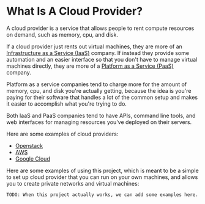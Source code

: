 # What Is A Cloud Provider?

A cloud provider is a service that allows people to rent compute resources on
demand, such as memory, cpu, and disk.

If a cloud provider just rents out virtual machines, they are more of an
[Infrastructure as a Service
(IaaS)](https://en.wikipedia.org/wiki/Infrastructure_as_a_service) company. If
instead they provide some automation and an easier interface so that you don't
have to manage virtual machines directly, they are more of a [Platform as a
Service (PaaS)](https://en.wikipedia.org/wiki/Platform_as_a_service) company.

Platform as a service companies tend to charge more for the amount of memory,
cpu, and disk you're actually getting, because the idea is you're paying for
their software that handles a lot of the common setup and makes it easier to
accomplish what you're trying to do.

Both IaaS and PaaS companies tend to have APIs, command line tools, and web
interfaces for managing resources you've deployed on their servers.

Here are some examples of cloud providers:

- [Openstack](https://docs.openstack.org/install-guide/)
- [AWS](https://aws.amazon.com/)
- [Google Cloud](https://cloud.google.com/)

Here are some examples of using this project, which is meant to be a simple to
set up cloud provider that you can run on your own machines, and allows you to
create private networks and virtual machines:

```
TODO: When this project actually works, we can add some examples here.
```
